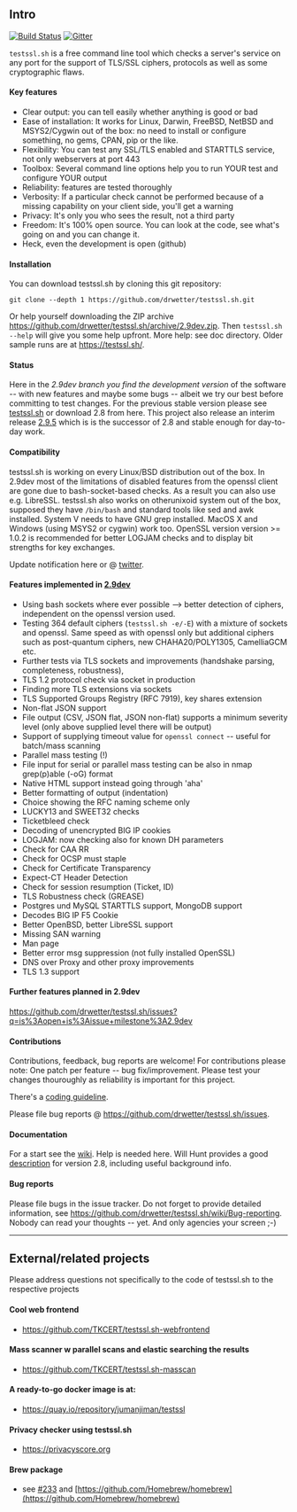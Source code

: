 
## Intro

[![Build Status](https://travis-ci.org/drwetter/testssl.sh.svg?branch=master)](https://travis-ci.org/drwetter/testssl.sh)
[![Gitter](https://badges.gitter.im/Join%20Chat.svg)](https://gitter.im/drwetter/testssl.sh?utm_source=badge&utm_medium=badge&utm_campaign=pr-badge&utm_content=badge)

`testssl.sh` is a free command line tool which checks a server's service on
any port for the support of TLS/SSL ciphers, protocols as well as some
cryptographic flaws.

#### Key features

* Clear output: you can tell easily whether anything is good or bad
* Ease of installation: It works for Linux, Darwin, FreeBSD, NetBSD and
  MSYS2/Cygwin out of the box: no need to install or configure something,
  no gems, CPAN, pip or the like.
* Flexibility: You can test any SSL/TLS enabled and STARTTLS service, not
  only webservers at port 443
* Toolbox: Several command line options help you to run YOUR test and
  configure YOUR output
* Reliability: features are tested thoroughly
* Verbosity: If a particular check cannot be performed because of a missing
  capability on your client side, you'll get a warning
* Privacy: It's only you who sees the result, not a third party
* Freedom: It's 100% open source. You can look at the code, see what's
  going on and you can change it.
* Heck, even the development is open (github)

#### Installation

You can download testssl.sh by cloning this git repository:

    git clone --depth 1 https://github.com/drwetter/testssl.sh.git

Or help yourself downloading the ZIP archive https://github.com/drwetter/testssl.sh/archive/2.9dev.zip. Then ``testssl.sh --help`` will give you some help upfront. More help: see doc directory. Older sample runs are at https://testssl.sh/.


#### Status

Here in the _2.9dev branch you find the development version_ of the software
-- with new features and maybe some bugs -- albeit we try our best before
committing to test changes. For the previous stable version please see
[testssl.sh](https://testssl.sh/ "Go to the site with the stable version")
or download 2.8 from here. This project also release an interim release
[2.9.5](https://github.com/drwetter/testssl.sh/tree/2.9.5) which is
is the successor of 2.8 and stable enough for day-to-day work.

#### Compatibility

testssl.sh is working on every Linux/BSD distribution out of the box. In 2.9dev most
of the limitations of disabled features from the openssl client are gone due to bash-socket-based
checks. As a result you can also use e.g. LibreSSL.
testssl.sh also works on otherunixoid system out of the box, supposed they have
`/bin/bash` and standard tools like sed and awk installed. System V needs to have GNU
grep installed. MacOS X and Windows (using MSYS2 or cygwin) work too. OpenSSL
version  version >= 1.0.2 is recommended for better LOGJAM checks and to
display bit strengths for key exchanges.

Update notification here or @ [twitter](https://twitter.com/drwetter).

#### Features implemented in [2.9dev](Readme.md#devel)
* Using bash sockets where ever possible --> better detection of ciphers, independent on the openssl version used.
* Testing 364 default ciphers (``testssl.sh -e/-E``) with a mixture of sockets and openssl. Same speed as with openssl only but additional ciphers such as post-quantum ciphers, new CHAHA20/POLY1305, CamelliaGCM etc.
* Further tests via TLS sockets and improvements (handshake parsing, completeness, robustness),
* TLS 1.2 protocol check via socket in production
* Finding more TLS extensions via sockets
* TLS Supported Groups Registry (RFC 7919), key shares extension
* Non-flat JSON support
* File output (CSV, JSON flat, JSON non-flat) supports a minimum severity level (only above supplied level there will be output)
* Support of supplying timeout value for ``openssl connect`` -- useful for batch/mass scanning
* Parallel mass testing (!)
* File input for serial or parallel mass testing can be also in nmap grep(p)able (-oG) format
* Native HTML support instead going through 'aha'
* Better formatting of output (indentation)
* Choice showing the RFC naming scheme only
* LUCKY13 and SWEET32 checks
* Ticketbleed check
* Decoding of unencrypted BIG IP cookies
* LOGJAM: now checking also for known DH parameters
* Check for CAA RR
* Check for OCSP must staple
* Check for Certificate Transparency
* Expect-CT Header Detection
* Check for session resumption (Ticket, ID)
* TLS Robustness check (GREASE)
* Postgres und MySQL STARTTLS support, MongoDB support
* Decodes BIG IP F5 Cookie
* Better OpenBSD, better LibreSSL support
* Missing SAN warning
* Man page
* Better error msg suppression (not fully installed OpenSSL)
* DNS over Proxy and other proxy improvements
* TLS 1.3 support

#### Further features planned in 2.9dev

https://github.com/drwetter/testssl.sh/issues?q=is%3Aopen+is%3Aissue+milestone%3A2.9dev

#### Contributions

Contributions, feedback,  bug reports are welcome! For contributions please
note: One patch per feature -- bug fix/improvement. Please test your
changes thouroughly as reliability is important for this project.

There's a [coding guideline](https://github.com/drwetter/testssl.sh/wiki/Coding-Style).

Please file bug reports @ https://github.com/drwetter/testssl.sh/issues.

#### Documentation

For a start see the
[wiki](https://github.com/drwetter/testssl.sh/wiki/Man-Page).
Help is needed here. Will Hunt provides a good [description](https://www.4armed.com/blog/doing-your-own-ssl-tls-testing/) for version 2.8, including useful background info.

#### Bug reports

Please file bugs in the issue tracker. Do not forget to provide detailed information,
see https://github.com/drwetter/testssl.sh/wiki/Bug-reporting. Nobody can read your
thoughts -- yet. And only agencies your screen ;-)

----

## External/related projects

Please address questions not specifically to the code of testssl.sh to the
respective projects

#### Cool web frontend
* https://github.com/TKCERT/testssl.sh-webfrontend

#### Mass scanner w parallel scans and elastic searching the results
* https://github.com/TKCERT/testssl.sh-masscan

#### A ready-to-go docker image is at:
* https://quay.io/repository/jumanjiman/testssl

#### Privacy checker using testssl.sh
* https://privacyscore.org

#### Brew package

* see [#233](https://github.com/drwetter/testssl.sh/issues/233) and
  [https://github.com/Homebrew/homebrew](https://github.com/Homebrew/homebrew)
